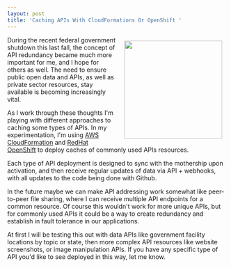 ```yaml
---
layout: post
title: 'Caching APIs With CloudFormations Or OpenShift '
---
```

<p><img style="padding: 10px;" src="https://s3.amazonaws.com/kinlane-productions/bw-icons/bw-cache.png" alt="" width="225" align="right" /></p>
<p>During the recent federal government shutdown this last fall, the concept of API redundancy became much more important for me, and I hope for others as well. The need to ensure public open data and APIs, as well as private sector resources, stay available is becoming increasingly vital.</p>
<p>As I work through these thoughts I'm playing with different approaches to caching some types of APIs. In my experimentation, I'm using <a href="http://aws.amazon.com/cloudformation/">AWS CloudFormation</a> and <a href="https://www.openshift.com/">RedHat OpenShift</a>&nbsp;to deploy caches of commonly used APIs resources.</p>
<p>Each type of API deployment is designed to sync with the mothership upon activation, and then receive regular updates of data via API + webhooks, with all updates to the code being done with Github.</p>
<p>In the future maybe we can make API addressing work somewhat like peer-to-peer file sharing, where I can receive multiple API endpoints for a common resource. Of course this wouldn't work for more unique APIs, but for commonly used APIs it could be a way to create redundancy and establish in fault tolerance in our applications.</p>
<p>At first I will be testing this out with data APIs like government facility locations by topic or state, then more complex API resources like website screenshots, or image manipulation APIs. If you have any specific type of API you'd like to see deployed in this way, let me know.</p>